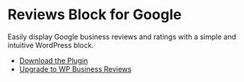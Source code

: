 Reviews Block for Google
=====================

Easily display Google business reviews and ratings with a simple and intuitive WordPress block.

* [Download the Plugin](https://wordpress.org/plugins/google-places-reviews/)
* [Upgrade to WP Business Reviews](https://wpbusinessreviews.com/)
